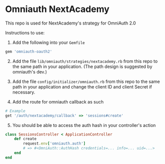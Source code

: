 # Omniauth NextAcademy

This repo is used for NextAcademy's strategy for OmniAuth 2.0

Instructions to use:

1. Add the following into your `Gemfile`
```ruby
gem 'omniauth-oauth2'
```

2. Add the file `lib/omniauth/strategies/nextacademy.rb` from this repo to the same path in your application. (The path design is suggested by omniauth's dev.)


3. Add the file `config/initializer/omniauth.rb` from this repo to the same path in your application and change the client ID and client Secret if necessary.



4. Add the route for omniauth callback as such
```ruby
# Example
get '/auth/nextacademy/callback' => 'sessions#create'
```

5. You should be able to access the auth hash in your controller's action
```ruby
class SessionsController < ApplicationController
	def create
    	request.env['omniauth.auth'] 
        # => #<OmniAuth::AuthHash credentials=... info=... uid=...>
    end
end
```




